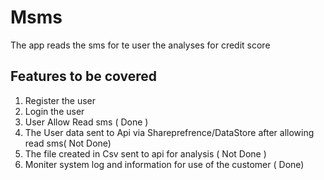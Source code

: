 # Msms

The app reads the sms for te user the analyses for credit score

## Features to be covered
1. Register the user
2. Login the user
3. User Allow Read sms ( Done )
4. The User data sent to Api via Shareprefrence/DataStore after allowing read sms( Not Done)
5. The file created in Csv sent to api for analysis ( Not Done )
6. Moniter system log and information for use of the customer ( Done)
